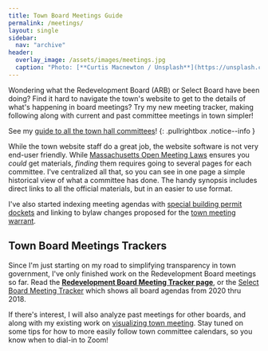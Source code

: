```yaml
---
title: Town Board Meetings Guide
permalink: /meetings/
layout: single
sidebar:
  nav: "archive"
header:
  overlay_image: /assets/images/meetings.jpg
  caption: "Photo: [**Curtis Macnewton / Unsplash**](https://unsplash.com/@curtismacnewton)"
---
```


Wondering what the Redevelopment Board (ARB) or Select Board have been doing?  Find it hard to navigate the town's website to get to the details of what's happening in board meetings?  Try my new meeting tracker, making following along with current and past committee meetings in town simpler!

See my [guide to all the town hall committees](/townhall/)!
{: .pullrightbox .notice--info }

While the town website staff do a great job, the website software is not very end-user friendly.  While [Massachusetts Open Meeting Laws](https://www.mass.gov/the-open-meeting-law) ensures you _could_ get materials, _finding_ them requires going to several pages for each committee.  I've centralized all that, so you can see in one page a simple historical view of what a committee has done.  The handy synopsis includes direct links to all the official materials, but in an easier to use format.

I've also started indexing meeting agendas with [special building permit dockets](/meetings/arb/) and linking to bylaw changes proposed for the [town meeting warrant](/tm/2020/). 

## Town Board Meetings Trackers

Since I'm just starting on my road to simplifying transparency in town government, I've only finished work on the Redevelopment Board meetings so far.  Read the [**Redevelopment Board Meeting Tracker page**](/meetings/arb/), or the [Select Board Meeting Tracker](/meetings/select/) which shows all board agendas from 2020 thru 2018.

If there's interest, I will also analyze past meetings for other boards, and along with my existing work on [visualizing town meeting](/tm/).  Stay tuned on some tips for how to more easily follow town committee calendars, so you know when to dial-in to Zoom!